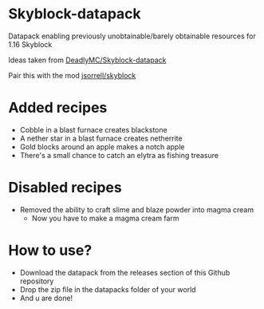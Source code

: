 # Skyblock-datapack
Datapack enabling previously unobtainable/barely obtainable resources for 1.16 Skyblock

Ideas taken from [DeadlyMC/Skyblock-datapack](https://github.com/DeadlyMC/Skyblock-datapack)

Pair this with the mod [jsorrell/skyblock](https://github.com/jsorrell/skyblock)

# Added recipes
- Cobble in a blast furnace creates blackstone
- A nether star in a blast furnace creates netherrite
- Gold blocks around an apple makes a notch apple
- There's a small chance to catch an elytra as fishing treasure

# Disabled recipes
- Removed the ability to craft slime and blaze powder into magma cream
    - Now you have to make a magma cream farm

# How to use?
- Download the datapack from the releases section of this Github repository
- Drop the zip file in the datapacks folder of your world
- And u are done!
